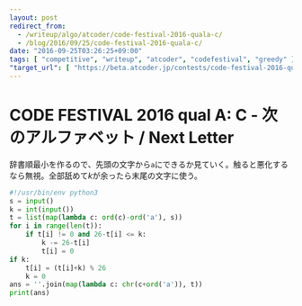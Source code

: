 ```yaml
---
layout: post
redirect_from:
  - /writeup/algo/atcoder/code-festival-2016-quala-c/
  - /blog/2016/09/25/code-festival-2016-quala-c/
date: "2016-09-25T03:26:25+09:00"
tags: [ "competitive", "writeup", "atcoder", "codefestival", "greedy" ]
"target_url": [ "https://beta.atcoder.jp/contests/code-festival-2016-quala/tasks/codefestival_2016_qualA_c" ]
---
```


# CODE FESTIVAL 2016 qual A: C - 次のアルファベット / Next Letter

辞書順最小を作るので、先頭の文字から`a`にできるか見ていく。触ると悪化するなら無視。全部舐めて$k$が余ったら末尾の文字に使う。

``` python
#!/usr/bin/env python3
s = input()
k = int(input())
t = list(map(lambda c: ord(c)-ord('a'), s))
for i in range(len(t)):
    if t[i] != 0 and 26-t[i] <= k:
        k -= 26-t[i]
        t[i] = 0
if k:
    t[i] = (t[i]+k) % 26
    k = 0
ans = ''.join(map(lambda c: chr(c+ord('a')), t))
print(ans)
```
